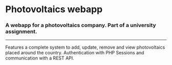 # Photovoltaics webapp
### A webapp for a photovoltaics company. Part of a university assignment.
---
Features a complete system to add, update, remove and view photovoltaics placed around the country. Authentication with PHP Sessions and communication with a REST API.

